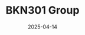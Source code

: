 ---  
layout: startup_page  
title: "BKN301 Group"  
id: "bkn301.com"  
permalink: "/bkn301groupbkn301.com04142025/"  
website: "https://bkn301.com/"  
funding_round: "Series B"  
funding_amount: "€21.5M"  
investors: "CDP Venture Capital SGR, Azimut Libera Impresa SGR, SIMEST, Alisei Forinvestments di Aldo Fumagalli, SM Capital, Prosus Group, CRIF, Abalone Group, Federico Ghizzoni, Fabio Nalucci"  
about: "BKN301 Group is a Banking-as-a-Service (BaaS) startup providing customized solutions for banks, fintechs, and neobanks. Its platform offers core banking, payment processing, and other essential capabilities, seamlessly integrating with third-party systems to support modern financial institutions. This allows for secure, scalable system integration, unlocking opportunities for growth and market expansion."  
markets: "Fintech, Banking-as-a-Service (BaaS), Financial Services, Payments, Blockchain, Information Technology, Transaction Processing"  
hq: "London, England, United Kingdom"  
founded_year: "2021"  
linkedin: "https://www.linkedin.com/company/bkn301"  
twitter: "https://twitter.com/bkn301"  
instagram: ""  
facebook: "https://www.facebook.com/bkn301"  
crunchbase: "https://www.crunchbase.com/organization/bkn301"  
pitchbook: "https://pitchbook.com/profiles/company/489884-95"  

date_display: "14-Apr-2025"  
date: "2025-04-14"

# SEO Optimization  
meta_title: "BKN301 Group - Series B Funding (€21.5M)"  
meta_description: "BKN301 Group, BKN301 Group is a Banking-as-a-Service (BaaS) startup providing customized solutions for banks, fintechs, and neobanks. Its platform offers core banki..."  
meta_keywords: "BKN301 Group, Fintech, Banking-as-a-Service (BaaS), Financial Services, Payments, Blockchain, Information Technology, Transaction Processing, Series B funding"  
canonical_url: "https://startup.projectstartups.com/bkn301groupbkn301.com04142025/"  
---